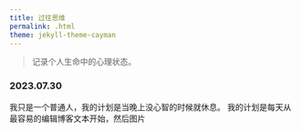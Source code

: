 ```yaml
---
title: 过往思维
permalink: .html
theme: jekyll-theme-cayman
---
```


> 记录个人生命中的心理状态。

### 2023.07.30

我只是一个普通人，我的计划是当晚上没心智的时候就休息。
我的计划是每天从最容易的编辑博客文本开始，然后图片


